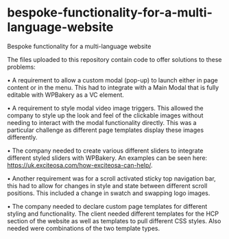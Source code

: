 # bespoke-functionality-for-a-multi-language-website
Bespoke functionality for a multi-language website

The files uploaded to this repository contain code to offer solutions to these problems:

•	A requirement to allow a custom modal (pop-up) to launch either in page content or in the menu. This had to integrate with a Main Modal that is fully editable with WPBakery as a VC element.

•	A requirement to style modal video image triggers. This allowed the company to style up the look and feel of the clickable images without needing to interact with the modal functionality directly. This was a particular challenge as different page templates display these images differently.

•	The company needed to create various different sliders to integrate different styled sliders with WPBakery. An examples can be seen here: https://uk.exciteosa.com/how-exciteosa-can-help/. 

•	Another requirement was for a scroll activated sticky top navigation bar, this had to allow for changes in style and state between different scroll positions. This included a change in swatch and swapping logo images.

•	The company needed to declare custom page templates for different styling and functionality. The client needed different templates for the HCP section of the website as well as templates to pull different CSS styles. Also needed were combinations of the two template types.


